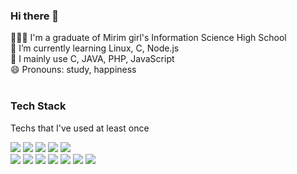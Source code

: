 ### Hi there 👋

<!--
**dayomi02/dayomi02** is a ✨ _special_ ✨ repository because its `README.md` (this file) appears on your GitHub profile.

Here are some ideas to get you started:

- 🔭 I’m currently working on ...
- 🌱 I’m currently learning ...
- 👯 I’m looking to collaborate on ...
- 🤔 I’m looking for help with ...
- 💬 Ask me about ...
- 📫 How to reach me: ...
- 😄 Pronouns: ...
- ⚡ Fun fact: ...

-->
👩🏻‍🎓 I'm a graduate of Mirim girl's Information Science High School <br>
🌱 I’m currently learning Linux, C, Node.js <br>
📃 I mainly use C, JAVA, PHP, JavaScript <br>
😄 Pronouns: study, happiness <br> <br>

### Tech Stack
Techs that I've used at least once

<img src="https://img.shields.io/badge/java-007396?style=flat-square&logo=java&logoColor=white"/></a> <img src="https://img.shields.io/badge/c-A8B9CC?style=flat-square&logo=c&logoColor=white"/></a>       <img src="https://img.shields.io/badge/c++-00599C?style=flat-square&logo=c%2B%2B&logoColor=white"/></a> 
<img src="https://img.shields.io/badge/Python-3766AB?style=flat-square&logo=Python&logoColor=white"/></a>
<img src="https://img.shields.io/badge/html5-E34F26?style=flat-square&logo=html5&logoColor=white"/></a>  
<img src="https://img.shields.io/badge/javascript-F7DF1E?style=flat-square&logo=javascript&logoColor=white"/></a>
<img src="https://img.shields.io/badge/css3-1572B6?style=flat-square&logo=css3&logoColor=white"/></a> 
<img src="https://img.shields.io/badge/php-777BB4?style=flat-square&logo=php&logoColor=white"/></a> 
<img src="https://img.shields.io/badge/spring-6DB33F?style=flat-square&logo=spring&logoColor=white"/></a> 
<img src="https://img.shields.io/badge/mysql-4479A1?style=flat-square&logo=mysql&logoColor=white"/></a> 
<img src="https://img.shields.io/badge/mongodb-47A248?style=flat-square&logo=mongodb&logoColor=white"/></a> 
<img src="https://img.shields.io/badge/node.js-339933?style=flat-square&logo=node.js&logoColor=white"/></a> 
      

<!--
[![Anurag's github stats](https://github-readme-stats.vercel.app/api?username=dayomi02&show_icons=true&hide=contribs)](https://github.com/anuraghazra/github-readme-stats)
[![Top Langs](https://github-readme-stats.vercel.app/api/top-langs/?username=dayomi02&layout=compact)](https://github.com/anuraghazra/github-readme-stats)
-->
